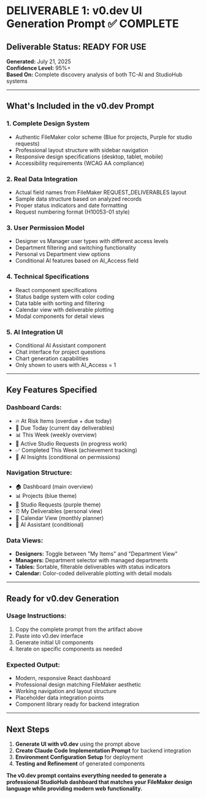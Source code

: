 # DELIVERABLE 1: v0.dev UI Generation Prompt ✅ COMPLETE

## Deliverable Status: READY FOR USE

**Generated:** July 21, 2025  
**Confidence Level:** 95%+  
**Based On:** Complete discovery analysis of both TC-AI and StudioHub systems

---

## What's Included in the v0.dev Prompt

### 1. **Complete Design System**
- Authentic FileMaker color scheme (Blue for projects, Purple for studio requests)
- Professional layout structure with sidebar navigation
- Responsive design specifications (desktop, tablet, mobile)
- Accessibility requirements (WCAG AA compliance)

### 2. **Real Data Integration**
- Actual field names from FileMaker REQUEST_DELIVERABLES layout
- Sample data structure based on analyzed records
- Proper status indicators and date formatting
- Request numbering format (H10053-01 style)

### 3. **User Permission Model**
- Designer vs Manager user types with different access levels
- Department filtering and switching functionality
- Personal vs Department view options
- Conditional AI features based on AI_Access field

### 4. **Technical Specifications**
- React component specifications
- Status badge system with color coding
- Data table with sorting and filtering
- Calendar view with deliverable plotting
- Modal components for detail views

### 5. **AI Integration UI**
- Conditional AI Assistant component
- Chat interface for project questions
- Chart generation capabilities
- Only shown to users with AI_Access = 1

---

## Key Features Specified

### Dashboard Cards:
- 🔥 At Risk Items (overdue + due today)
- 📅 Due Today (current day deliverables)
- 📊 This Week (weekly overview)
- 🎨 Active Studio Requests (in progress work)
- ✅ Completed This Week (achievement tracking)
- 🤖 AI Insights (conditional on permissions)

### Navigation Structure:
- 🏠 Dashboard (main overview)
- 📊 Projects (blue theme)
- 🎨 Studio Requests (purple theme)
- ⏰ My Deliverables (personal view)
- 📅 Calendar View (monthly planner)
- 🤖 AI Assistant (conditional)

### Data Views:
- **Designers:** Toggle between "My Items" and "Department View"
- **Managers:** Department selector with managed departments
- **Tables:** Sortable, filterable deliverables with status indicators
- **Calendar:** Color-coded deliverable plotting with detail modals

---

## Ready for v0.dev Generation

### Usage Instructions:
1. Copy the complete prompt from the artifact above
2. Paste into v0.dev interface
3. Generate initial UI components
4. Iterate on specific components as needed

### Expected Output:
- Modern, responsive React dashboard
- Professional design matching FileMaker aesthetic
- Working navigation and layout structure
- Placeholder data integration points
- Component library ready for backend integration

---

## Next Steps

1. **Generate UI with v0.dev** using the prompt above
2. **Create Claude Code Implementation Prompt** for backend integration
3. **Environment Configuration Setup** for deployment
4. **Testing and Refinement** of generated components

**The v0.dev prompt contains everything needed to generate a professional StudioHub dashboard that matches your FileMaker design language while providing modern web functionality.**
